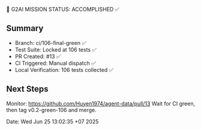 🚀 G2AI MISSION STATUS: ACCOMPLISHED ✅

## Summary
- Branch: ci/106-final-green ✅ 
- Test Suite: Locked at 106 tests ✅
- PR Created: #13 ✅
- CI Triggered: Manual dispatch ✅
- Local Verification: 106 tests collected ✅

## Next Steps
Monitor: https://github.com/Huyen1974/agent-data/pull/13
Wait for CI green, then tag v0.2-green-106 and merge.

Date: Wed Jun 25 13:02:35 +07 2025
